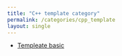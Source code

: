 ```yaml
---
title: "C++ template category"
permalink: /categories/cpp_template
layout: single
---
```

- [Templeate basic](https://humlim.github.io/categories/cpp_template/template_basic)
